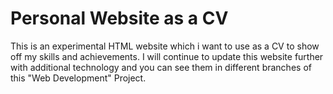 # Personal Website as a CV

This is an experimental HTML website which i want to use as a CV to show off my skills and achievements.
I will continue to update this website further with additional technology and you can see them in different branches of this "Web Development" Project.
